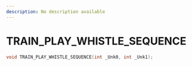 ```yaml
---
description: No description available 
---
```


# TRAIN_PLAY_WHISTLE_SEQUENCE

```cpp
void TRAIN_PLAY_WHISTLE_SEQUENCE(int _Unk0, int _Unk1);
```